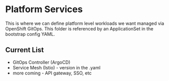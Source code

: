 # Platform Services
This is where we can define platform level workloads we want managed via OpenShift GitOps.
This folder is referenced by an ApplicationSet in the bootstrap config YAML.

## Current List
* GitOps Controller (ArgoCD)
* Service Mesh (Istio) - version in the .yaml
* more coming - API gateway, SSO, etc
